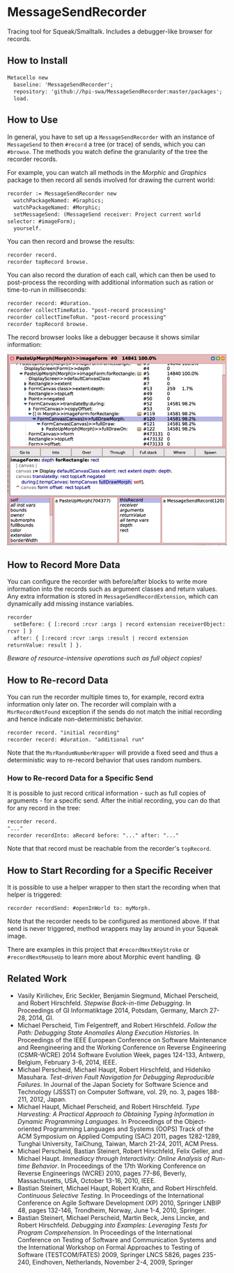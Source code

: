 # MessageSendRecorder
Tracing tool for Squeak/Smalltalk. Includes a debugger-like browser for records.

## How to Install

```Smalltalk
Metacello new
  baseline: 'MessageSendRecorder';
  repository: 'github://hpi-swa/MessageSendRecorder:master/packages';
  load.
```

## How to Use

In general, you have to set up a `MessageSendRecorder` with an instance of `MessageSend` to then `#record` a tree (or trace) of sends, which you can `#browse`. The methods you watch define the granularity of the tree the recorder records.

For example, you can watch all methods in the *Morphic* and *Graphics* package to then record all sends involved for drawing the current world:

```Smalltalk
recorder := MessageSendRecorder new
  watchPackageNamed: #Graphics;
  watchPackageNamed: #Morphic;
  setMessageSend: (MessageSend receiver: Project current world selector: #imageForm);
  yourself.
```

You can then record and browse the results:

```Smalltalk
recorder record.
recorder topRecord browse.
```

You can also record the duration of each call, which can then be used to post-process the recording with additional information such as ration or time-to-run in milliseconds:

```Smalltalk
recorder record: #duration.
recorder collectTimeRatio. "post-record processing"
recorder collectTimeToRun. "post-record processing"
recorder topRecord browse.
```

The record browser looks like a debugger because it shows similar information:

![Record Browser](screenshots/msr-browser-1.png)

## How to Record More Data

You can configure the recorder with before/after blocks to write more information into the records such as argument classes and return values. Any extra information is stored in `MessageSendRecordExtension`, which can dynamically add missing instance variables.

```Smalltalk
recorder
  setBefore: { [:record :rcvr :args | record extension receiverObject: rcvr ] }
  after: { [:record :rcvr :args :result | record extension returnValue: result ] }.
```

*Beware of resource-intensive operations such as full object copies!*

## How to Re-record Data

You can run the recorder multiple times to, for example, record extra information only later on. The recorder will complain with a `MsrRecordNotFound` exception if the sends do not match the initial recording and hence indicate non-deterministic behavior.

```Smalltalk
recorder record. "initial recording"
recorder record: #duration. "additional run"
```

Note that the `MsrRandumNumberWrapper` will provide a fixed seed and thus a deterministic way to re-record behavior that uses random numbers.

### How to Re-record Data for a Specific Send

It is possible to just record critical information - such as full copies of arguments - for a specific send. After the initial recording, you can do that for any record in the tree:

```Smalltalk
recorder record.
"..."
recorder recordInto: aRecord before: "..." after: "..."
```

Note that that record must be reachable from the recorder's `topRecord`.

## How to Start Recording for a Specific Receiver

It is possible to use a helper wrapper to then start the recording when that helper is triggered:

```Smalltalk
recorder recordSend: #openInWorld to: myMorph.
```

Note that the recorder needs to be configured as mentioned above. If that send is never triggered, method wrappers may lay around in your Squeak image.

There are examples in this project that `#recordNextKeyStroke` or `#recordNextMouseUp` to learn more about Morphic event handling. :smile:

## Related Work

 * Vasily Kirilichev, Eric Seckler, Benjamin Siegmund, Michael Perscheid, and Robert Hirschfeld. *Stepwise Back-in-time Debugging*. In Proceedings of GI Informatiktage 2014, Potsdam, Germany, March 27-28, 2014, GI.
 * Michael Perscheid, Tim Felgentreff, and Robert Hirschfeld. *Follow the Path: Debugging State Anomalies Along Execution Histories*. In Proceedings of the IEEE European Conference on Software Maintenance and Reengineering and the Working Conference on Reverse Engineering (CSMR-WCRE) 2014 Software Evolution Week, pages 124-133, Antwerp, Belgium, February 3-6, 2014, IEEE.
 * Michael Perscheid, Michael Haupt, Robert Hirschfeld, and Hidehiko Masuhara. *Test-driven Fault Navigation for Debugging Reproducible Failures*. In Journal of the Japan Society for Software Science and Technology (JSSST) on Computer Software, vol. 29, no. 3, pages 188-211, 2012, Japan.
 * Michael Haupt, Michael Perscheid, and Robert Hirschfeld. *Type Harvesting: A Practical Approach to Obtaining Typing Information in Dynamic Programming Languages*. In Proceedings of the Object-oriented Programming Languages and Systems (OOPS) Track of the ACM Symposium on Applied Computing (SAC) 2011, pages 1282-1289, Tunghai University, TaiChung, Taiwan, March 21-24, 2011, ACM Press.
 * Michael Perscheid, Bastian Steinert, Robert Hirschfeld, Felix Geller, and Michael Haupt. *Immediacy through Interactivity: Online Analysis of Run-time Behavior*. In Proceedings of the 17th Working Conference on Reverse Engineerings (WCRE) 2010, pages 77-86, Beverly, Massachusetts, USA, October 13-16, 2010, IEEE.
 * Bastian Steinert, Michael Haupt, Robert Krahn, and Robert Hirschfeld. *Continuous Selective Testing*. In Proceedings of the International Conference on Agile Software Development (XP) 2010, Springer LNBIP 48, pages 132-146, Trondheim, Norway, June 1-4, 2010, Springer.
 * Bastian Steinert, Michael Perscheid, Martin Beck, Jens Lincke, and Robert Hirschfeld. *Debugging into Examples: Leveraging Tests for Program Comprehension*. In Proceedings of the International Conference on Testing of Software and Communication Systems and the International Workshop on Formal Approaches to Testing of Software (TESTCOM/FATES) 2009, Springer LNCS 5826, pages 235-240, Eindhoven, Netherlands, November 2-4, 2009, Springer

